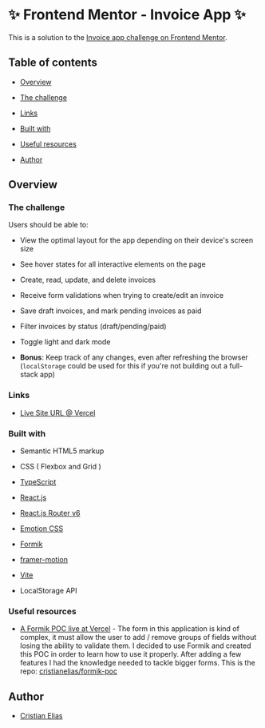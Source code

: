 
  

# ✨ Frontend Mentor - Invoice App ✨

  

This is a solution to the [Invoice app challenge on Frontend Mentor](https://www.frontendmentor.io/challenges/invoice-app-i7KaLTQjl). 

  

## Table of contents

  

-  [Overview](#overview)

-  [The challenge](#the-challenge)

-  [Links](#links)

-  [Built with](#built-with)

-  [Useful resources](#useful-resources)

-  [Author](#author)


## Overview

  

### The challenge
Users should be able to:
  
- View the optimal layout for the app depending on their device's screen size

- See hover states for all interactive elements on the page

- Create, read, update, and delete invoices

- Receive form validations when trying to create/edit an invoice

- Save draft invoices, and mark pending invoices as paid

- Filter invoices by status (draft/pending/paid)

- Toggle light and dark mode

-  **Bonus**: Keep track of any changes, even after refreshing the browser (`localStorage` could be used for this if you're not building out a full-stack app)

  

### Links
-  [Live Site URL @ Vercel](https://invoice-app-thiscris.vercel.app/)

  
### Built with

- Semantic HTML5 markup

- CSS ( Flexbox and Grid )

-  [TypeScript](https://www.typescriptlang.org/)

-  [React.js](https://reactjs.org/)

-  [React.js Router v6](https://reactrouter.com/)

-  [Emotion CSS](https://emotion.sh/docs/introduction)

-  [Formik](https://formik.org/)

-  [framer-motion](https://www.framer.com/motion/)

-  [Vite](https://vitejs.dev/)

- LocalStorage API

  

### Useful resources

  

-  [A Formik POC live at Vercel](https://formik-poc-six.vercel.app/) - The form in this application is kind of complex, it must allow the user to add / remove groups of fields without losing the ability to validate them. I decided to use Formik and created this POC in order to learn how to use it properly. After adding a few features I had the knowledge needed to tackle bigger forms. This is the repo: [cristianelias/formik-poc](https://github.com/cristianelias/formik-poc)

  

## Author
-  [Cristian Elias](https://www.linkedin.com/in/cristianelias/)